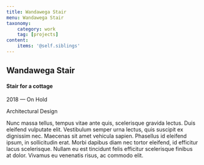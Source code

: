 ```yaml
---
title: Wandawega Stair
menu: Wandawega Stair
taxonomy:
    category: work
    tag: [projects]
content:
	items: '@self.siblings'
---
```



## Wandawega Stair
#### Stair for a cottage

<span class="textcolor">2018 — On Hold</span>

Architectural Design

Nunc massa tellus, tempus vitae ante quis, scelerisque gravida lectus. Duis eleifend vulputate elit. Vestibulum semper urna lectus, quis suscipit ex dignissim nec. Maecenas sit amet vehicula sapien. Phasellus id eleifend ipsum, in sollicitudin erat. Morbi dapibus diam nec tortor eleifend, id efficitur lacus scelerisque. Nullam eu est tincidunt felis efficitur scelerisque finibus at dolor. Vivamus eu venenatis risus, ac commodo elit.